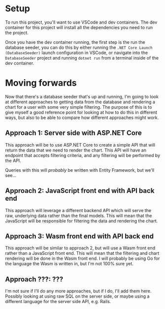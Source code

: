 # Setup

To run this project, you'll want to use VSCode and dev containers. The dev container for this project will install all the dependencies you need to run the project.

Once you have the dev container running, the first step is the run the database seeder, you can do this by either running the `.NET Core Launch (DatabaseSeeder)` launch configuration in VSCode, or navigate into the `DatabaseSeeder` project and running `dotnet run` from a terminal inside of the dev container.

# Moving forwards

Now that there's a database seeder that's up and running, I'm going to look at different approaches to getting data from the database and rendering a chart for a user with some very simple filtering. The purpose of this is to give myself a good reference point for looking at how to do this in different ways, but also to be able to compare how different approaches might work.

## Approach 1: Server side with ASP.NET Core

This approach will be to use ASP.NET Core to create a simple API that will return the data that we need to render the chart. This API will have an endpoint that accepts filtering criteria, and any filtering will be performed by the API.

Queries with this will *probably* be written with Entity Framework, but we'll see...

## Approach 2: JavaScript front end with API back end

This approach will leverage a different backend API which will serve the raw, underlying data rather than the final models. This will mean that the JavaScript will be responsible for filtering the data and rendering the chart.

## Approach 3: Wasm front end with API back end

This approach will be similar to approach 2, but will use a Wasm front end rather than a JavaScript front end. This will mean that the filtering and chart rendering will be done in the Wasm front end. I will probably be using Go for the language the Wasm is written in, but I'm not 100% sure yet.

## Approach ???: ???

I'm not sure if I'll do any more approaches, but if I do, I'll add them here. Possibly looking at using raw SQL on the server side, or maybe using a different language for the server side API, e.g. Rails.
